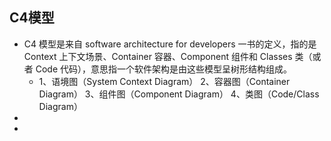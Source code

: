 <!--
 * @Descripttion: 
 * @version: 
 * @Author: ZhangHongye
 * @Date: 2022-09-26 10:19:21
-->

## C4模型
* C4 模型是来自 software architecture for developers 一书的定义，指的是 Context 上下文场景、Container 容器、Component 组件和 Classes 类（或者 Code 代码），意思指一个软件架构是由这些模型呈树形结构组成。
    * 1、语境图（System Context Diagram） 2、容器图（Container Diagram） 3、组件图（Component Diagram） 4、类图（Code/Class Diagram）
* 
* 





